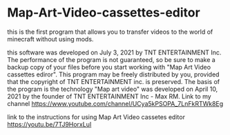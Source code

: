 # Map-Art-Video-cassettes-editor
this is the first program that allows you to transfer videos to the world of minecraft without using mods.

this software was developed on July 3, 2021 by TNT ENTERTAINMENT Inc.
The performance of the program is not guaranteed, so be sure to make a backup copy of your files
before you start working with "Map Art Video cassettes ediror". This program may be freely distributed by you,
provided that the copyright of TNT ENTERTAINMENT inc. is preserved. The basis of the program is the technology
"Map art video" was developed on April 10, 2021 by the founder of TNT ENTERTAINMENT Inc - Max RM.
Link to my channel https://www.youtube.com/channel/UCya5kPSOPA_7LnFkRTWk8Eg

link to the instructions for using Map Art Video cassetes editor
https://youtu.be/7TJ9HorxLuI
